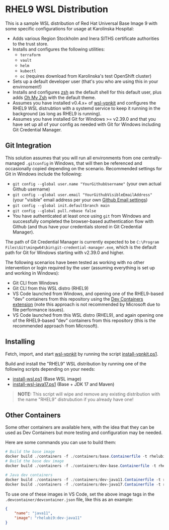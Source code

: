 # RHEL9 WSL Distribution

This is a sample WSL distribution of Red Hat Universal Base Image 9 with some specific configurations for usage at Karolinska Hospital:

- Adds various Region Stockholm and Inera SITHS certificate authorities to the trust store.
- Installs and configures the following utilities:
  - `terraform`
  - `vault`
  - `helm`
  - `kubectl`
  - `oc` (requires download from Karolinska's test OpenShift cluster)
- Sets up a default developer user (that's you who are using this in your envirnoment!)
- Installs and configures [zsh](https://www.zsh.org/) as the default shell for this default user, plus adds [Oh My Zsh](https://github.com/ohmyzsh/ohmyzsh) with the default theme.
- Assumes you have installed v0.4.x+ of [wsl-vpnkit](https://github.com/sakai135/wsl-vpnkit) and configures the RHEL9 WSL distrubtion with a systemd service to keep it running in the background (as long as RHEL9 is running).
- Assumes you have installed Git for Windows >= v2.39.0 and that you have set up all of your config as needed with Git for Windows including Git Credential Manager.

## Git Integration

This solution assumes that you will run all environments from one centrally-managed `.gitconfig` in Windows, that will then be referenced and occasionally copied depending on the scenario. Recommended settings for Git in Windows include the following:

- `git config --global user.name "YourGithubUsername"` (your own actual Github username)
- `git config --global user.email "YourGithubVisibleEmailAddress"` (your "visible" email address per your own [Github Email settings](https://github.com/settings/emails))
- `git config --global init.defaultbranch main`
- `git config --global pull.rebase false`
- You have authenticated at least once using `git` from Windows and successfully completed the browser-based authentication flow with Github (and thus have your credentials stored in Git Credential Manager).

The path of Git Credential Manager is currently expected to be `C:\Program Files\Git\mingw64\bin\git-credential-manager.exe`, which is the default path for Git for Windows starting with v2.39.0 and higher.

The following scenarios have been tested as working with no other intervention or login required by the user (assuming everything is set up and working in Windows):

- Git CLI from Windows
- Git CLI from this WSL distro (RHEL9)
- VS Code launched from Windows, and opening one of the RHEL9-based "dev" containers from this repository using the [Dev Containers extension](https://code.visualstudio.com/docs/devcontainers/containers) (note this approach is not recommended by Microsoft due to file performance issues).
- VS Code launched from this WSL distro (RHEL9), and again opening one of the RHEL9-based "dev" containers from this repository (this is the recommended approach from Microsoft).

## Installing

Fetch, import, and start [wsl-vpnkit](https://github.com/sakai135/wsl-vpnkit) by running the script [install-vpnkit.ps1](./install-vpnkit.ps1).

Build and install the "RHEL9" WSL distribution by running one of the following scripts depending on your needs:
-  [install-wsl.ps1](./install-wsl.ps1) (Base WSL image)
-  [install-wsl-java17.ps1](./install-wsl-java17.ps1) (Base + JDK 17 and Maven)

> **NOTE:** This script will wipe and remove any existing distribution with the name "RHEL9" distrubution if you already have one!

## Other Containers

Some other containers are available here, with the idea that they can be used as Dev Containers but more testing and configuration may be needed.

Here are some commands you can use to build them:

```powershell
# Build the base image
docker build ./containers -f ./containers/base.Containerfile -t rhelubi9:base
# Build the base dev image
docker build ./containers -f ./containers/dev-base.Containerfile -t rhelubi9:dev-base

# Java dev containers
docker build ./containers -f ./containers/dev-java11.Containerfile -t rhelubi9:dev-java11
docker build ./containers -f ./containers/dev-java17.Containerfile -t rhelubi9:dev-java17
```

To use one of these images in VS Code, set the above image tags in the `.devcontainer/devcontainer.json` file, like this as an example:

```json
{
	"name": "java11",
	"image": "rhelubi9:dev-java11"
}
```
